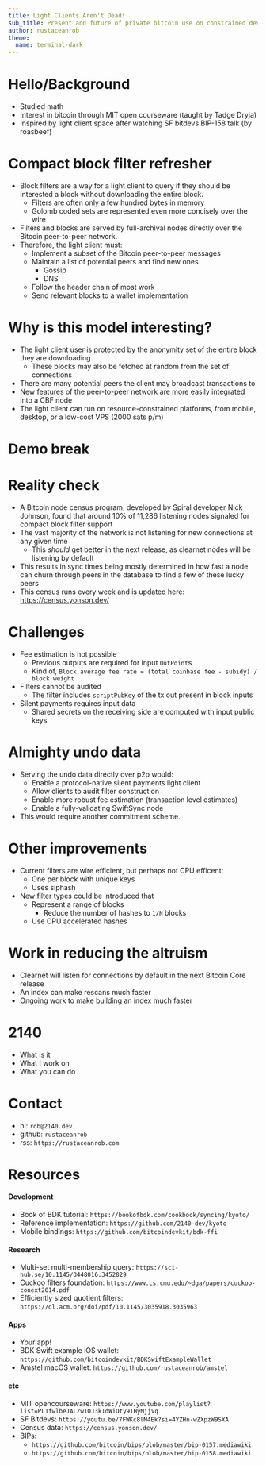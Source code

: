 ```yaml
---
title: Light Clients Aren't Dead! 
sub_title: Present and future of private bitcoin use on constrained devices
author: rustaceanrob
theme:
  name: terminal-dark
---
```


# Hello/Background

- Studied math
- Interest in bitcoin through MIT open courseware (taught by Tadge Dryja)
- Inspired by light client space after watching SF bitdevs BIP-158 talk (by roasbeef)

<!-- end_slide -->

# Compact block filter refresher

- Block filters are a way for a light client to query if they should be interested a block without downloading the entire block.
  - Filters are often only a few hundred bytes in memory
  - Golomb coded sets are represented even more concisely over the wire
- Filters and blocks are served by full-archival nodes directly over the Bitcoin peer-to-peer network.
- Therefore, the light client must:
  - Implement a subset of the Bitcoin peer-to-peer messages
  - Maintain a list of potential peers and find new ones
    - Gossip
    - DNS
  - Follow the header chain of most work
  - Send relevant blocks to a wallet implementation

<!-- end_slide -->

# Why is this model interesting?

- The light client user is protected by the anonymity set of the entire block they are downloading
  - These blocks may also be fetched at random from the set of connections
- There are many potential peers the client may broadcast transactions to
- New features of the peer-to-peer network are more easily integrated into a CBF node
- The light client can run on resource-constrained platforms, from mobile, desktop, or a low-cost VPS (2000 sats p/m)

<!-- end_slide -->

# Demo break

<!-- end_slide -->

# Reality check

- A Bitcoin node census program, developed by Spiral developer Nick Johnson, found that around 10% of 11,286 listening nodes signaled for compact block filter support
- The vast majority of the network is not listening for new connections at any given time
  - This _should_ get better in the next release, as clearnet nodes will be listening by default
- This results in sync times being mostly determined in how fast a node can churn through peers in the database to find a few of these lucky peers
- This census runs every week and is updated here: https://census.yonson.dev/

<!-- end_slide -->

# Challenges

- Fee estimation is not possible
  - Previous outputs are required for input `OutPoint`s
  - Kind of, `Block average fee rate = (total coinbase fee - subidy) / block weight`
- Filters cannot be audited
  - The filter includes `scriptPubKey` of the tx out present in block inputs
- Silent payments requires input data
  - Shared secrets on the receiving side are computed with input public keys

<!-- end_slide -->

# Almighty undo data

- Serving the undo data directly over p2p would:
  - Enable a protocol-native silent payments light client
  - Allow clients to audit filter construction
  - Enable more robust fee estimation (transaction level estimates)
  - Enable a fully-validating SwiftSync node
- This would require another commitment scheme.

<!-- end_slide -->

# Other improvements

- Current filters are wire efficient, but perhaps not CPU efficent:
  - One per block with unique keys
  - Uses siphash
- New filter types could be introduced that
  - Represent a range of blocks
    - Reduce the number of hashes to `1/N` blocks
  - Use CPU accelerated hashes

<!-- end_slide -->

# Work in reducing the altruism

- Clearnet will listen for connections by default in the next Bitcoin Core release
- An index can make rescans much faster
- Ongoing work to make building an index much faster

<!-- end_slide -->

# 2140

- What is it
- What I work on
- What you can do

# Contact

- hi: `rob@2140.dev`
- github: `rustaceanrob`
- rss: `https://rustaceanrob.com`

<!-- end_slide -->

# Resources

#### Development

- Book of BDK tutorial: `https://bookofbdk.com/cookbook/syncing/kyoto/`
- Reference implementation: `https://github.com/2140-dev/kyoto`
- Mobile bindings: `https://github.com/bitcoindevkit/bdk-ffi`

#### Research

- Multi-set multi-membership query: `https://sci-hub.se/10.1145/3448016.3452829`
- Cuckoo filters foundation: `https://www.cs.cmu.edu/~dga/papers/cuckoo-conext2014.pdf`
- Efficiently sized quotient filters: `https://dl.acm.org/doi/pdf/10.1145/3035918.3035963`

#### Apps

- Your app!
- BDK Swift example iOS wallet: `https://github.com/bitcoindevkit/BDKSwiftExampleWallet`
- Amstel macOS wallet: `https://github.com/rustaceanrob/amstel`

#### etc

- MIT opencourseware: `https://www.youtube.com/playlist?list=PL1fwlbeJALZw1OJ3kIdWiOty9IHyMjjVq`
- SF Bitdevs: `https://youtu.be/7FWKc8lM4Ek?si=4YZHn-wZXpzW9SXA`
- Census data: `https://census.yonson.dev/`
- BIPs:
  - `https://github.com/bitcoin/bips/blob/master/bip-0157.mediawiki`
  - `https://github.com/bitcoin/bips/blob/master/bip-0158.mediawiki`

<!-- end_slide -->
